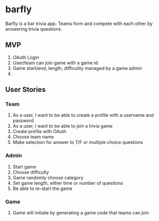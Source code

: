 # barfly

Barfly is a bar trivia app. Teams form and compete with each other by answering trivia questions.

## MVP
1. OAuth Login 
2. User/team can join game with a game id
3. Game start/end, length, difficulity managed by a game admin
4. 


## User Stories

### Team
1. As a user, I want to be able to create a profile with a username and password
2. As a user, I want to be able to join a trivia game
3. Create profile with OAuth 
4. Choose team name
5. Make selection for answer to T/F or multiple choice questions


### Admin

1. Start game
2. Choose difficulty
3. Game randomly choose category
4. Set game length, either time or number of questions
5. Be able to re-start the game

### Game

1. Game will initiate by generating a game code that teams can join



